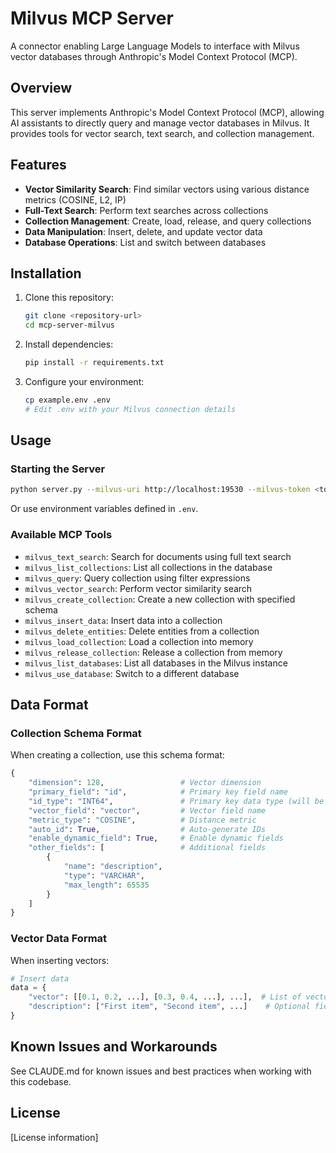 # Milvus MCP Server

A connector enabling Large Language Models to interface with Milvus vector databases through Anthropic's Model Context Protocol (MCP).

## Overview

This server implements Anthropic's Model Context Protocol (MCP), allowing AI assistants to directly query and manage vector databases in Milvus. It provides tools for vector search, text search, and collection management.

## Features

- **Vector Similarity Search**: Find similar vectors using various distance metrics (COSINE, L2, IP)
- **Full-Text Search**: Perform text searches across collections
- **Collection Management**: Create, load, release, and query collections
- **Data Manipulation**: Insert, delete, and update vector data
- **Database Operations**: List and switch between databases

## Installation

1. Clone this repository:
   ```bash
   git clone <repository-url>
   cd mcp-server-milvus
   ```

2. Install dependencies:
   ```bash
   pip install -r requirements.txt
   ```

3. Configure your environment:
   ```bash
   cp example.env .env
   # Edit .env with your Milvus connection details
   ```

## Usage

### Starting the Server

```bash
python server.py --milvus-uri http://localhost:19530 --milvus-token <token> --milvus-db <db_name>
```

Or use environment variables defined in `.env`.

### Available MCP Tools

- `milvus_text_search`: Search for documents using full text search
- `milvus_list_collections`: List all collections in the database
- `milvus_query`: Query collection using filter expressions
- `milvus_vector_search`: Perform vector similarity search
- `milvus_create_collection`: Create a new collection with specified schema
- `milvus_insert_data`: Insert data into a collection
- `milvus_delete_entities`: Delete entities from a collection
- `milvus_load_collection`: Load a collection into memory
- `milvus_release_collection`: Release a collection from memory
- `milvus_list_databases`: List all databases in the Milvus instance
- `milvus_use_database`: Switch to a different database

## Data Format

### Collection Schema Format

When creating a collection, use this schema format:

```python
{
    "dimension": 128,                 # Vector dimension
    "primary_field": "id",            # Primary key field name
    "id_type": "INT64",               # Primary key data type (will be converted to DataType.INT64)
    "vector_field": "vector",         # Vector field name
    "metric_type": "COSINE",          # Distance metric
    "auto_id": True,                  # Auto-generate IDs
    "enable_dynamic_field": True,     # Enable dynamic fields
    "other_fields": [                 # Additional fields
        {
            "name": "description",
            "type": "VARCHAR",
            "max_length": 65535
        }
    ]
}
```

### Vector Data Format

When inserting vectors:

```python
# Insert data
data = {
    "vector": [[0.1, 0.2, ...], [0.3, 0.4, ...], ...],  # List of vectors
    "description": ["First item", "Second item", ...]    # Optional field values
}
```

## Known Issues and Workarounds

See CLAUDE.md for known issues and best practices when working with this codebase.

## License

[License information]